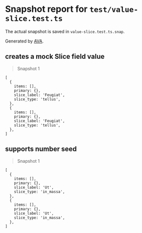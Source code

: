 # Snapshot report for `test/value-slice.test.ts`

The actual snapshot is saved in `value-slice.test.ts.snap`.

Generated by [AVA](https://avajs.dev).

## creates a mock Slice field value

> Snapshot 1

    [
      {
        items: [],
        primary: {},
        slice_label: 'Feugiat',
        slice_type: 'tellus',
      },
      {
        items: [],
        primary: {},
        slice_label: 'Feugiat',
        slice_type: 'tellus',
      },
    ]

## supports number seed

> Snapshot 1

    [
      {
        items: [],
        primary: {},
        slice_label: 'Ut',
        slice_type: 'in_massa',
      },
      {
        items: [],
        primary: {},
        slice_label: 'Ut',
        slice_type: 'in_massa',
      },
    ]
